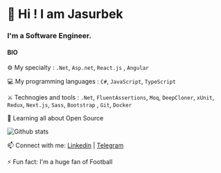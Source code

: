 # 👋 Hi ! I am Jasurbek 

### I'm a Software Engineer.

#### BIO

⚙️ My specialty : `.Net`, `Asp.net`, `React.js` ,	`Angular`

💻 My programming languages : `C#`, `JavaScript`, `TypeScript`

⚔️ Technogies and tools : `.Net`, `FluentAssertions`, `Moq`, `DeepCloner`, `xUnit`, `Redux`, `Next.js`, `Sass`, `Bootstrap` , `Git`, `Docker`

🌱 Learning all about Open Source

![Github stats](https://github-readme-stats.vercel.app/api?username=jasurbekyusuf&show_icons=true&theme=dark)
<!-- [![Top Langs](https://github-readme-stats.vercel.app/api/top-langs/?username=jasurbekyusuf&theme=github_dark&show_icons=true)](https://github.com/jasurbekyusuf/) -->



📫 Connect with me: [Linkedin](https://www.linkedin.com/in/jasurbek-yusufov-15b227222/) | [Telegram](https://t.me/JasurbekYusufov)

⚡️ Fun fact: I'm a huge fan of Football


